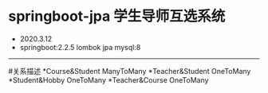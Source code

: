 
# springboot-jpa 学生导师互选系统
* 2020.3.12
* springboot:2.2.5 
lombok 
jpa 
mysql:8
---
#关系描述
*Course&Student ManyToMany
*Teacher&Student OneToMany
*Student&Hobby OneToMany
*Teacher&Course OneToMany


